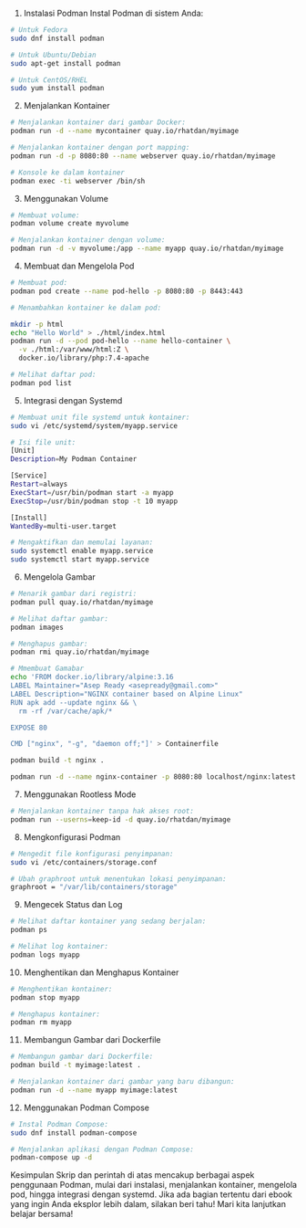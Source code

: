 1. Instalasi Podman
Instal Podman di sistem Anda:
```sh
# Untuk Fedora
sudo dnf install podman

# Untuk Ubuntu/Debian
sudo apt-get install podman

# Untuk CentOS/RHEL
sudo yum install podman
```
2. Menjalankan Kontainer
```sh
# Menjalankan kontainer dari gambar Docker:
podman run -d --name mycontainer quay.io/rhatdan/myimage

# Menjalankan kontainer dengan port mapping:
podman run -d -p 8080:80 --name webserver quay.io/rhatdan/myimage

# Konsole ke dalam kontainer
podman exec -ti webserver /bin/sh
```
3. Menggunakan Volume
```sh
# Membuat volume:
podman volume create myvolume

# Menjalankan kontainer dengan volume:
podman run -d -v myvolume:/app --name myapp quay.io/rhatdan/myimage
```

4. Membuat dan Mengelola Pod
```sh
# Membuat pod:
podman pod create --name pod-hello -p 8080:80 -p 8443:443

# Menambahkan kontainer ke dalam pod:

mkdir -p html
echo "Hello World" > ./html/index.html
podman run -d --pod pod-hello --name hello-container \
  -v ./html:/var/www/html:Z \
  docker.io/library/php:7.4-apache

# Melihat daftar pod:
podman pod list
```
5. Integrasi dengan Systemd
```sh
# Membuat unit file systemd untuk kontainer:
sudo vi /etc/systemd/system/myapp.service

# Isi file unit:
[Unit]
Description=My Podman Container

[Service]
Restart=always
ExecStart=/usr/bin/podman start -a myapp
ExecStop=/usr/bin/podman stop -t 10 myapp

[Install]
WantedBy=multi-user.target

# Mengaktifkan dan memulai layanan:
sudo systemctl enable myapp.service
sudo systemctl start myapp.service
```

6. Mengelola Gambar
```sh
# Menarik gambar dari registri:
podman pull quay.io/rhatdan/myimage

# Melihat daftar gambar:
podman images

# Menghapus gambar:
podman rmi quay.io/rhatdan/myimage

# Mmembuat Gamabar
echo 'FROM docker.io/library/alpine:3.16
LABEL Maintainer="Asep Ready <asepready@gmail.com>" 
LABEL Description="NGINX container based on Alpine Linux"
RUN apk add --update nginx && \
  rm -rf /var/cache/apk/*

EXPOSE 80

CMD ["nginx", "-g", "daemon off;"]' > Containerfile

podman build -t nginx .

podman run -d --name nginx-container -p 8080:80 localhost/nginx:latest
```
7. Menggunakan Rootless Mode
```sh
# Menjalankan kontainer tanpa hak akses root:
podman run --userns=keep-id -d quay.io/rhatdan/myimage
```
8. Mengkonfigurasi Podman
```sh
# Mengedit file konfigurasi penyimpanan:
sudo vi /etc/containers/storage.conf

# Ubah graphroot untuk menentukan lokasi penyimpanan:
graphroot = "/var/lib/containers/storage"
```
9. Mengecek Status dan Log
```sh
# Melihat daftar kontainer yang sedang berjalan:
podman ps

# Melihat log kontainer:
podman logs myapp
```
10. Menghentikan dan Menghapus Kontainer
```sh
# Menghentikan kontainer:
podman stop myapp

# Menghapus kontainer:
podman rm myapp
```
11. Membangun Gambar dari Dockerfile
```sh
# Membangun gambar dari Dockerfile:
podman build -t myimage:latest .

# Menjalankan kontainer dari gambar yang baru dibangun:
podman run -d --name myapp myimage:latest
```
12. Menggunakan Podman Compose
```sh
# Instal Podman Compose:
sudo dnf install podman-compose

# Menjalankan aplikasi dengan Podman Compose:
podman-compose up -d
```
Kesimpulan
Skrip dan perintah di atas mencakup berbagai aspek penggunaan Podman, mulai dari instalasi, menjalankan kontainer, mengelola pod, hingga integrasi dengan systemd. Jika ada bagian tertentu dari ebook yang ingin Anda eksplor lebih dalam, silakan beri tahu! Mari kita lanjutkan belajar bersama! 